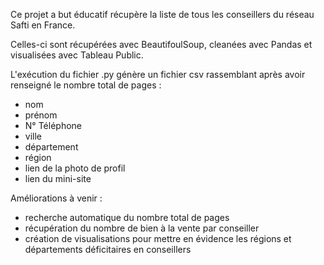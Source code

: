 Ce projet a but éducatif récupère la liste de tous les conseillers du réseau Safti en France.

Celles-ci sont récupérées avec BeautifoulSoup, cleanées avec Pandas et visualisées avec Tableau Public.

L'exécution du fichier .py génère un fichier csv rassemblant après avoir renseigné le nombre total de pages :

- nom
- prénom
- N° Téléphone
- ville
- département
- région
- lien de la photo de profil
- lien du mini-site

Améliorations à venir :

- recherche automatique du nombre total de pages
- récupération du nombre de bien à la vente par conseiller
- création de visualisations pour mettre en évidence les régions et départements déficitaires en conseillers
  
